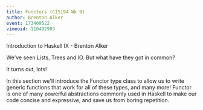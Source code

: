```yaml
---
title: Functors (CIS194 Wk 9)
author: Brenton Alker
event: 173409522
vimeoid: 110492903
---
```


Introduction to Haskell IX - Brenton Alker

We've seen Lists, Trees and IO.  But what have they got in common?

It turns out, lots!

In this section we'll introduce the Functor type class to allow us to write
generic functions that work for all of these types, and many more! Functor is
one of many powerful abstractions commonly used in Haskell to make our code
concise and expressive, and save us from boring repetition.

